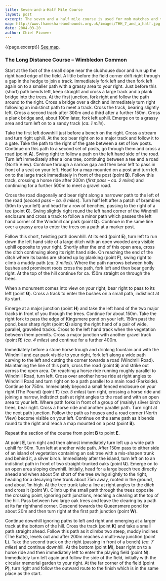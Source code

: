 ```yaml
---
title: Seven-and-a-Half Mile Course
layout: post
excerpt: The seven and a half mile course is used for mob matches and the long-distance handicap. With a slight deviation at the start to take in the water-splash it is also used for the mens' varsity match.
map: http://www.thameshareandhounds.org.uk/images/THH_7_and_a_half.jpg
date: 2004-03-20
author: Chief Pioneer
---
```


{{page.excerpt}} <a href="{{page.map}}">See map</a>.

### The Long Distance Course – Wimbledon Common

Start at the foot of the small slope near the clubhouse door and run up the
right hand edge of the field. A little before the field corner drift right through a
gap in the hedge to join a track. Immediately fork left and then fork left again
on to a smaller path with a grassy area to your right. Just before this (short)
path bends left, keep straight and cross a large track and a plank bridge into
the trees. At the first junction, fork right and follow the path around to the
right. Cross a bridge over a ditch and immediately turn right following an
indistinct path to meet a track. Cross the track, bearing slightly left.
Cross a second track after 300m and a third after a further 150m. Cross a
plank bridge and, about 100m later, fork left uphill. Emerge on to a grassy
area and turn left on to a sandy track (*ca. 1 mile*).

Take the first left downhill just before a bench on the right. Cross a stream
and turn right uphill. At the top bear right on to a major track and follow it to a
gate. Take the path to the right of the gate between a set of low posts.
Continue on this path to a second set of posts, go through them and cross a
road (point **A**). Swing right to follow a path on the left hand side of the road.
Turn left immediately after a lone tree, continuing between a tee and a road
(North View). Continue through a narrow gap and then bear left to pass in
front of a seat on your left. Head for a map mounted on a post and turn left on
to the large track immediately in front of the post (point **B**). Follow this track,
crossing a horse ride after 200m (*first pass – ca. 2 miles*) and continuing for a
further 500m to meet a gravel road.

Cross the road diagonally and bear right along a narrower path to the left of
the road (*second pass – ca. 6 miles*). Turn half left after a patch of brambles
(50m to your left) and head for a row of benches, passing to the right of a tee
(point **C**). Swing slightly right round the left hand corner of the Windmill
enclosure and cross a track to follow a minor path which passes the left hand
corner of the Windmill car park (point **D**). Continue in the same line over a
grassy area to enter the trees on a path at a marker post.

Follow this short, twisting path downhill. At its end (point **E**), turn left to run
down the left hand side of a large ditch with an open wooded area visible
uphill opposite to your right. Shortly after the end of this open area, cross the
ditch continuing along its right hand side. On reaching the end of the ditch
where its banks are shored up by planking (point **F**), swing right to climb a
muddy path (*ca. 3 miles*). Where the path narrows between holly bushes and
prominent roots cross the path, fork left and then bear gently right. At the top
of the hill continue for ca. 150m straight on through the trees.

When a monument comes into view on your right, bear right to pass to its left
(point **G**). Cross a track to enter the bushes on a small path, indistinct at its
start.

Emerge at a major junction (point **H**) and take the left hand of the two major
tracks in front of you through the trees. Continue for about 150m. Take the 
right fork to pass the edge of Kingsmere pond on your left. 150m past the
pond, bear sharp right (point **Q**) along the right hand of a pair of wide, parallel,
gravelled tracks. Cross to the left hand track when the vegetation between
them permits. Cross a major junction with another gravel track (point **R**) (*ca.
4 miles*) and continue for a further 400m.

Immediately before a stone horse trough and drinking fountain and with the
Windmill and car park visible to your right, fork left along a wide path curving
to the left and cutting the corner towards a road (Windmill Road). Maintaining
the line of this path, cross the road (point **S**) and strike out across the open
area. On reaching a horse ride running roughly parallel to Windmill Road,
turn left. Cross over another horse ride at right angles to Windmill Road and
turn right on to a path parallel to a main road (Parkside). Continue for 750m.
Immediately beyond a small fenced enclosure on your right (The Pound)
(point **T**) (*ca. 5 miles*) turn right, crossing a horse ride and joining a narrow,
indistinct path at right angles to the road and with an open area to your left.
Where path forks in front of a group of (mainly) silver birch trees, bear right.
Cross a horse ride and another parallel path. Turn right at the next path
junction. Follow the path as houses and a road corner (North View) become
visible on your left. Continue on the same path as it bends round to the right
and reach a map mounted on a post (point **B**).

Repeat the section of the course from point **B** to point **E**.

At point **E**, turn right and then almost immediately turn left up a wide path
uphill for 50m. Turn left at another wide path. After 150m pass to either side
of an island of vegetation containing an oak tree with a mis-shapen trunk and
behind it, a silver birch. Immediately after the island, turn left on to an
indistinct path in front of two straight-trunked oaks (point **U**). Emerge on to an
open area sloping downhill. Initially, head for a large beech tree directly
ahead and when about 5m short of the tree swing slightly to the right, heading
for a decaying tree trunk about 75m away, rooted in the ground, and about 1m
high. At the tree trunk take a line at right angles to the ditch and cross it (point
**V**). Climb up the small path through the trees opposite the crossing point,
ignoring path junctions, reaching a clearing at the top of the hill. Pass
between two large oak trees and leave the clearing by a path at its far righthand
corner. Descend towards the Queensmere pond for about 20m and
then turn right at the first path junction (point **W**).

Continue downhill ignoring paths to left and right and emerging at a larger
track at the bottom of the hill. Cross the track (point **K**) and take a small path
straight ahead. Follow this path as it climbs two steep, muddy inclines (The
Butts), levels out and after 200m reaches a multi-way junction (point **L**). Take
the second track on the right (passing in front of a bench) (*ca. 7 miles*) and
continue downhill. At the bottom (point **M**), bear right on to a horse ride and
then immediately left to enter the playing field (point **N**). Immediately turn left
again and follow the side of the field, initially with the circular memorial garden
to your right. At the far corner of the field (point **P**), turn right and follow the
outward route to the finish which is in the same place as the start. 
